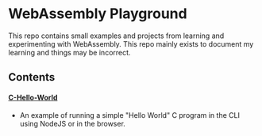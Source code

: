 # WebAssembly Playground
This repo contains small examples and projects from learning and experimenting with WebAssembly. This repo mainly exists to document my learning and things may be incorrect.

## Contents
####  [C-Hello-World](/c-hello-world)
* An example of running a simple "Hello World" C program in the CLI using NodeJS or in the browser.

